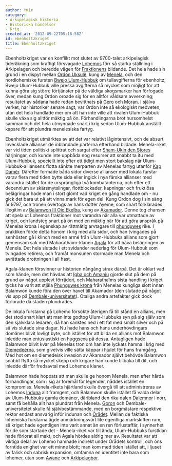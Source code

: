 ```yaml
---
author: Ymir
category:
- Arkipelagisk historia
- Historiska händelser
- Krig
created_at: '2012-09-22T05:18:58Z'
id: ebenholtzkriget
title: Ebenholtzkriget
---
```

Ebenholtzkriget var en konflikt mot slutet av 9700-talet arkipelagisk tideräkning som kraftigt försvagade [Lohemos] förr så starka ställning i Arkipelagen och beredde vägen för [Fraktionens] bildande. Det hela hade sin grund i en dispyt mellan [Ordon Uksulë], kung av [Menela], och den nordlohemiske fursten [Bwejo Ulum-Hubbuk] om tullavgifterna för ebenholtz; Bwejo Ulum-Hubbuk ville pressa avgifterna så mycket som möjligt för att kunna göra sig större förtjänster på de väldiga skogsmarker han förfogade över, medan kung Ordon oroade sig för en alltför våldsam avverkning; resultatet av sådana hade redan bevittnats på [Gero] och [Moran]. I själva verket, har historiker senare sagt, var Ordon inte så ekologiskt medveten, utan det hela handlade mer om att han inte ville att rivalen Ulum-Hubbuk skulle växa sig alltför mäktig på ön. Förhandlingarna bröt hursomhelst samman och det hela utmynnade snart i krig sedan Ulum-Hubbuk anställt kapare för att plundra menelesiska fartyg.

Ebenholtzkriget utmärktes av att det var relativt lågintensivt, och de absurt invecklade allianser de inblandade parterna efterhand bildade. Menela-riket var vid tiden politiskt splittrat och sargat efter [Sham-Ukin den Stores] härjningar, och kunde inte uppbåda nog resurser att snabbt ta itu med Ulum-Hubbuk, speciellt inte efter ett tidigt men stort bakslag när Ulum-Hubbuk-alliansens flotta sänkte merparten av Menelas fartyg utanför [Kap Damêr]. Därefter formade båda sidor diverse allianser med lokala furstar varav flera med tiden bytte sida eller ingick i nya färska allianser med varandra istället för de ursprungliga två kombatanterna, och efter ett decennium av skärsmytslingar, flottblockader, kapningar och fruktlösa belägringar hade man i stort glömt vad kriget en gång handlade om - nu gick det bara ut på att vinna mark för egen del. Kung Ordon dog i sin säng år 9797, och tronen övertogs av hans dotter Ayeme, som snart förklarades illegitim av [Balamwon III Oio Ekelba], kung av [Akamador]. Denne tog chansen att spela ut Lohemos fraktioner mot varandra när alla var utmattade av kriget, och landsteg snart på ön med en mäktig här för att göra anspråk på Menelas krona i egenskap av rättmätig arvtagare till [phunguwes] rike. I praktiken förde detta honom i krig med alla sidor, och han tvingades på senhösten gå i klinch med en armé från Ulum-Hubbuks allians som gjort gemensam sak med Maharathaïm-klanen [Agala] för att häva belägringen av Menela. Det hela slutade i ett svidander nederlag för Ulum-Hubbuk som tvingades retirera, och framåt monsunen stormade man Menela och avrättade drottningen i all hast.

Agala-klanen försvinner ur historien nångång strax därpå. Det är oklart vad som hände, men det hävdas att [Igba och Amanju] gjorde slut på dem på grund av något upplevt förräderi, och Maharathaïms sista handling i kriget tycks ha varit att stjäla [Phunguwes krona] från Menelas kungliga slott innan Balamwon kunde föra den över havet till Akamador (den slutade på något vis upp på [Dembale-universitetet]). Otaliga andra artefakter gick dock förlorade då staden plundrades.

De lokala furstarna på Lohemo försökte återigen få till stånd en allians, men det stod snart klart att man inte godtog Ulum-Hubbuks syn på sig själv som den självklara ledaren, då han sänktes ned i ett fat med smält silver och på så vis slutade sina dagar. Nu hade hans och hans underhövdingars domäner blivit lovligt byte, och istället för att bilda en allians mot Balamwon inledde man entusiastiskt en huggsexa på dessa. Antagligen hade Balamwon blivit kvar på Menelas tron om han inte lyckats hamna i krig med [Diemedeérna], som givetvis ville sätta käppar i hjulet för hans framgång. Med hot om en diemedeisk invasion av Akamador självt behövde Balamwon snabbt flytta så mycket skepp och krigare han kunde tillbaka till dit, och inledde därför fredsavtal med Lohemos klaner.

Balamwon hade hoppats att man skulle ge honom Menela, men efter hårda förhandlingar, som i sig är föremål för legender, nåddes istället en kompromiss. Menela-rikets hjärtland skulle övergå till att administreras av Lohemos [Induna] allt framgent, och Balamwon skulle istället få valda delar av Ulum-Hubbuks gamla domäner, däribland den rika dalen [Dalemnor] i norr, samt få behålla allt han plundrat från Menela. [Goron] och Dembale-universitetet skulle få självbestämmande, med en borgmästare respektive rektor endast ansvarig inför indunan och [Örådet]. Mellan de faktiska lohemiska furstarna ägde anmärkningsvärt lite egentliga markskiften rum, så kriget hade egentligen inte varit annat än en ren förlustaffär, i synnerhet för de som startade det - Menela-riket var till ända, Ulum-Hubbuks furstklan hade förlorat all makt, och Agala hördes aldrig mer av. Resultatet var att viktiga delar av Lohemo hamnade indirekt under Örådets kontroll, och öns forntida enighet var ett minne blott; man kom med tiden istället att, i ljuset av falisk och sabrisk expansion, omfamna en identitet inte bara som lohemer, utan som [Awane] och [Arkipelagbor].

  [Lohemos]: Lohemo
  [Fraktionens]: Nammadi
  [Ordon Uksulë]: Ordon_Uksulë
  [Menela]: Menela
  [Bwejo Ulum-Hubbuk]: Bwejo_Ulum-Hubbuk
  [Gero]: Gero
  [Moran]: Moran
  [Sham-Ukin den Stores]: Sham-Ukin_den_Store
  [Kap Damêr]: Kap_Damêr
  [Balamwon III Oio Ekelba]: Balamwon_III_Oio_Ekelba
  [Akamador]: Akamador
  [phunguwes]: Phunguwe
  [Agala]: Agala
  [Igba och Amanju]: Igba_och_Amanju
  [Phunguwes krona]: Phunguwes_krona
  [Dembale-universitetet]: Dembale-universitetet
  [Diemedeérna]: Sho_Boka_Sham-Ukins_välde
  [Induna]: Induna
  [Dalemnor]: Dalemnor
  [Goron]: Goron
  [Örådet]: Örådet
  [Awane]: Awane
  [Arkipelagbor]: Stora_Arkipelagens_befolkning